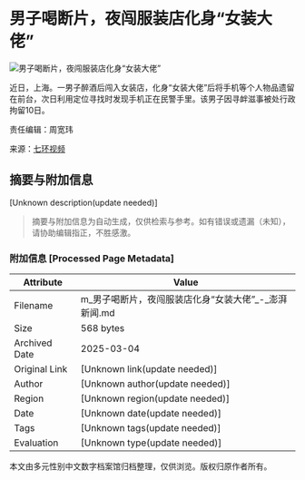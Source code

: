 # 男子喝断片，夜闯服装店化身“女装大佬”

![男子喝断片，夜闯服装店化身“女装大佬”](https://image.thepaper.cn/image/34/261/526.jpg)

近日，上海。一男子醉酒后闯入女装店，化身“女装大佬”后将手机等个人物品遗留在前台，次日利用定位寻找时发现手机正在民警手里。该男子因寻衅滋事被处行政拘留10日。

责任编辑：周宽玮

来源：[七环视频](https://www.thepaper.cn/list_26913)
<!-- tcd_original_link https://m.thepaper.cn/newsDetail_forward_4688948 -->


## 摘要与附加信息

<!-- tcd_abstract -->
[Unknown description(update needed)]
<!-- tcd_abstract_end -->

> 摘要与附加信息为自动生成，仅供检索与参考。如有错误或遗漏（未知），请协助编辑指正，不胜感激。

### 附加信息 [Processed Page Metadata]

| Attribute       | Value                                  |
|-----------------|----------------------------------------|
| Filename        | m_男子喝断片，夜闯服装店化身“女装大佬”_-_澎湃新闻.md                             |
| Size            | 568 bytes                           |
| Archived Date   | 2025-03-04                             |
| Original Link   | [Unknown link(update needed)]                       |
| Author          | [Unknown author(update needed)]                               |
| Region          | [Unknown region(update needed)]                               |
| Date            | [Unknown date(update needed)]                                 |
| Tags            | [Unknown tags(update needed)]                                 |
| Evaluation            | [Unknown type(update needed)]                                 |
<!-- tcd_table_end -->

本文由多元性别中文数字档案馆归档整理，仅供浏览。版权归原作者所有。
